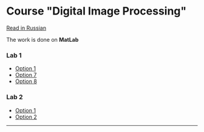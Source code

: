 # Course "Digital Image Processing"
[Read in Russian][ru]

The work is done on **MatLab**

### Lab 1 
- [Option 1][lab01_opt01_en]
- [Option 7][lab01_opt07_en]
- [Option 8][lab01_opt08_en]

### Lab 2
- [Option 1][lab02_opt01_en]
- [Option 2][lab02_opt02_en]


---
[en]: README.md
[ru]: README-ru.md

[lab01_opt01_en]: Lab01_Option01/README.md
[lab01_opt01_ru]: Lab01_Option01/README-ru.md

[lab01_opt07_en]: Lab01_Option07/README.md
[lab01_opt07_ru]: Lab01_Option07/README-ru.md

[lab01_opt08_en]: Lab01_Option08/README.md
[lab01_opt08_ru]: Lab01_Option08/README-ru.md

[lab02_opt01_en]: Lab02_Option01/README.md
[lab02_opt01_ru]: Lab02_Option01/README-ru.md

[lab02_opt02_en]: Lab02_Option02/README.md
[lab02_opt02_ru]: Lab02_Option02/README-ru.md



